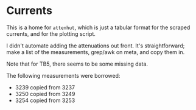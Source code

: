 # Currents

This is a home for `attenhut`, which is just a tabular format for the scraped currents, and for the plotting script.

I didn't automate adding the attenuations out front. It's straightforward; make a list of the measurements, grep/awk on meta, and copy them in.

Note that for TB5, there seems to be some missing data.

The following measurements were borrowed:
  * 3239 copied from 3237
  * 3250 copied from 3249
  * 3254 copied from 3253
